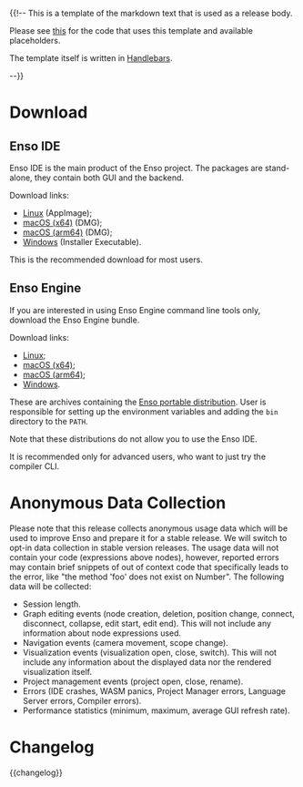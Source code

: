 {{!-- This is a template of the markdown text that is used as a release body.

Please see [this](src/release.rs) for the code that uses this template and
available placeholders.

The template itself is written in [Handlebars](https://handlebarsjs.com/).

--}}

# Download

## Enso IDE

Enso IDE is the main product of the Enso project. The packages are stand-alone, they contain both GUI and the backend.

Download links:

- [Linux]({{download_prefix}}/enso-linux-x86_64-{{version}}.AppImage) (AppImage);
- [macOS (x64)]({{download_prefix}}/enso-mac-x64-{{version}}.dmg) (DMG);
- [macOS (arm64)]({{download_prefix}}/enso-mac-arm64-{{version}}.dmg) (DMG);
- [Windows]({{download_prefix}}/enso-win-x64-{{version}}.exe) (Installer Executable).

This is the recommended download for most users.

## Enso Engine

If you are interested in using Enso Engine command line tools only, download the Enso Engine bundle.

Download links:

- [Linux]({{download_prefix}}/enso-bundle-{{version}}-linux-amd64.tar.gz);
- [macOS (x64)]({{download_prefix}}/enso-bundle-{{version}}-macos-amd64.tar.gz);
- [macOS (arm64)]({{download_prefix}}/enso-bundle-{{version}}-macos-amd64.tar.gz);
- [Windows]({{download_prefix}}/enso-bundle-{{version}}-windows-amd64.zip).

These are archives containing the [Enso portable distribution](https://enso.org/docs/developer/enso/distribution/distribution.html#portable-enso-distribution-layout). User is responsible for setting up the environment variables and adding the `bin` directory to the `PATH`.

Note that these distributions do not allow you to use the Enso IDE.

It is recommended only for advanced users, who want to just try the compiler CLI.

# Anonymous Data Collection

Please note that this release collects anonymous usage data which will be used to improve Enso and prepare it for a stable release. We will switch to opt-in data collection in stable version releases. The usage data will not contain your code (expressions above nodes), however, reported errors may contain brief snippets of out of context code that specifically leads to the error, like "the method 'foo' does not exist on Number". The following data will be collected:

- Session length.
- Graph editing events (node creation, deletion, position change, connect, disconnect, collapse, edit start, edit end). This will not include any information about node expressions used.
- Navigation events (camera movement, scope change).
- Visualization events (visualization open, close, switch). This will not include any information about the displayed data nor the rendered visualization itself.
- Project management events (project open, close, rename).
- Errors (IDE crashes, WASM panics, Project Manager errors, Language Server errors, Compiler errors).
- Performance statistics (minimum, maximum, average GUI refresh rate).

# Changelog

{{changelog}}
